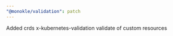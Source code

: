 ```yaml
---
"@monokle/validation": patch
---
```


Added crds x-kubernetes-validation validate of custom resources
